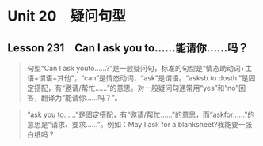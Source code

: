 ﻿ # Unit 20　疑问句型
 ## Lesson 231　Can I ask you to……能请你……吗？
 
> 句型“Can I ask youto……?”是一般疑问句，标准的句型是“情态助动词+主语+谓语+其他”，“can”是情态动词，“ask”是谓语。“asksb.to dosth.”是固定搭配，有“邀请/帮忙……”的意思。对一般疑问句通常用“yes”和“no”回答，翻译为“能请你……吗？”。

> “ask you to……”是固定搭配，有“邀请/帮忙……”的意思，而“askfor……”的意思是“请求、要求……”。例如：May I ask for a blanksheet?我能要一张白纸吗？


 